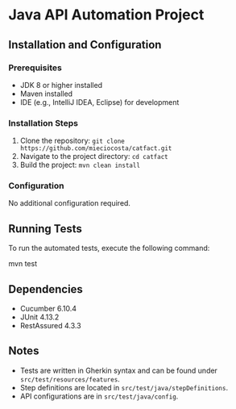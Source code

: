 # Java API Automation Project

## Installation and Configuration

### Prerequisites
- JDK 8 or higher installed
- Maven installed
- IDE (e.g., IntelliJ IDEA, Eclipse) for development

### Installation Steps
1. Clone the repository: `git clone https://github.com/mieciocosta/catfact.git`
2. Navigate to the project directory: `cd catfact`
3. Build the project: `mvn clean install`

### Configuration
No additional configuration required.

## Running Tests
To run the automated tests, execute the following command:

mvn test

## Dependencies
- Cucumber 6.10.4
- JUnit 4.13.2
- RestAssured 4.3.3

## Notes
- Tests are written in Gherkin syntax and can be found under `src/test/resources/features`.
- Step definitions are located in `src/test/java/stepDefinitions`.
- API configurations are in `src/test/java/config`.